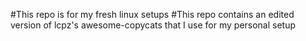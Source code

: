 #This repo is for my fresh linux setups
#This repo contains an edited version of lcpz's awesome-copycats that I use for my personal setup
